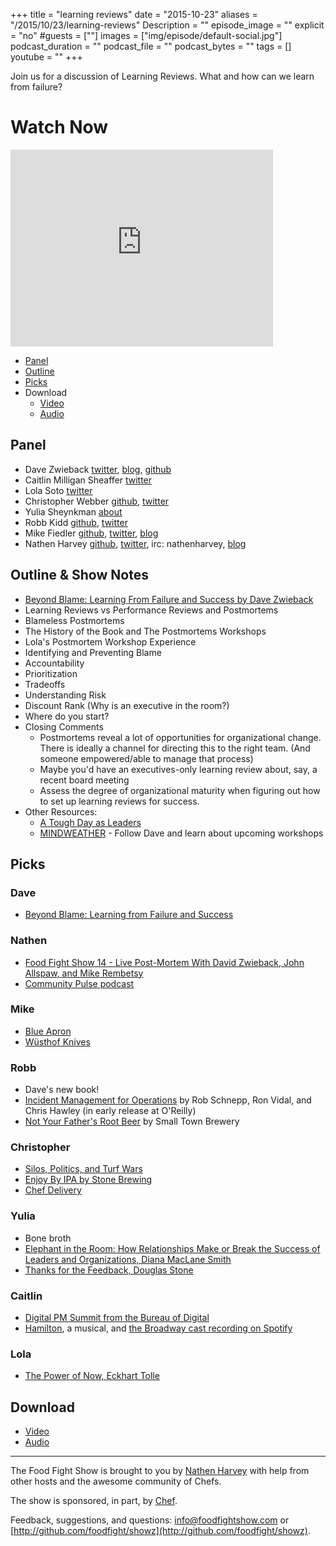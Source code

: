 +++
title = "learning reviews"
date = "2015-10-23"
aliases = "/2015/10/23/learning-reviews"
Description = ""
episode_image = ""
explicit = "no"
#guests = [""]
images = ["img/episode/default-social.jpg"]
podcast_duration = ""
podcast_file = ""
podcast_bytes = ""
tags = []
youtube = ""
+++

Join us for a discussion of Learning Reviews.  What and how can we learn from failure?

# Watch Now

<iframe width="420" height="315" src="http://www.youtube.com/embed/2z5zqY6398U" frameborder="0" allowfullscreen></iframe>

* [Panel](http://foodfightshow.org/2015/10/learning-reviews.html#panel)
* [Outline](http://foodfightshow.org/2015/10/learning-reviews.html#outline)
* [Picks](http://foodfightshow.org/2015/10/learning-reviews.html#picks)
* Download
  * [Video](http://youtu.be/2z5zqY6398U)
  * [Audio](http://traffic.libsyn.com/foodfight/foodfight-95-learning-reviews.mp3)

<!-- more -->

Panel<a name="panel"></a>
-----

* Dave Zwieback [twitter](https://twitter.com/mindweather), [blog](http://mindweather.com/), [github](https://github.com/mindweather)
* Caitlin Milligan Sheaffer [twitter](https://twitter.com/itscaitlin)
* Lola Soto [twitter](https://twitter.com/lolasoto)
* Christopher Webber [github](https://github.com/cwebberops), [twitter](https://twitter.com/cwebber)
* Yulia Sheynkman [about](https://about.me/yulias)
* Robb Kidd [github](https://github.com/robbkidd), [twitter](https://twitter.com/robbkidd)
* Mike Fiedler [github](http://github.com/miketheman), [twitter](http://twitter.com/mikefiedler), [blog](http://www.miketheman.net)
* Nathen Harvey [github](http://github.com/nathenharvey), [twitter](http://twitter.com/nathenharvey), irc: nathenharvey, [blog](http://nathenharvey.com)

Outline & Show Notes<a name="outline"></a>
-------

* [Beyond Blame: Learning From Failure and Success by Dave Zwieback](http://www.amazon.com/Beyond-Blame-Learning-Failure-Success/dp/1491906413/ref=sr_1_1?ie=UTF8&qid=1446471230&sr=8-1&keywords=Dave+Zwieback)
* Learning Reviews vs Performance Reviews and Postmortems
* Blameless Postmortems
* The History of the Book and The Postmortems Workshops
* Lola's Postmortem Workshop Experience
* Identifying and Preventing Blame
* Accountability
* Prioritization
* Tradeoffs
* Understanding Risk
* Discount Rank (Why is an executive in the room?)
* Where do you start?
* Closing Comments
  * Postmortems reveal a lot of opportunities for organizational change. There is ideally a channel for directing this to the right team. (And someone empowered/able to manage that process)
  * Maybe you'd have an executives-only learning review about, say, a recent board meeting
  * Assess the degree of organizational maturity when figuring out how to set up learning reviews for success.
* Other Resources:
  * [A Tough Day as Leaders](http://www.symantec.com/connect/blogs/tough-day-leaders)
  * [MINDWEATHER](http://www.mindweather.com/) - Follow Dave and learn about upcoming workshops

Picks<a name="picks"></a>
-----

### Dave
* [Beyond Blame: Learning from Failure and Success](http://bit.ly/beyondblame)

### Nathen

* [Food Fight Show 14 - Live Post-Mortem With David Zwieback, John Allspaw, and Mike Rembetsy](http://foodfightshow.org/2012/05/episode-14-live-post-mortem-with-david.html)
* [Community Pulse podcast](https://itunes.apple.com/us/podcast/community-pulse/id1045213365?mt=2)

### Mike

* [Blue Apron](https://www.blueapron.com/)
* [Wüsthof Knives](http://www.wusthof.com/usa/index.jsp)

### Robb

* Dave's new book!
* [Incident Management for Operations](http://shop.oreilly.com/product/0636920036159.do) by Rob Schnepp, Ron Vidal, and Chris Hawley (in early release at O'Reilly)
* [Not Your Father's Root Beer](http://smalltownbrewery.com/our-beers/) by Small Town Brewery

### Christopher
* [Silos, Politics, and Turf Wars](http://www.amazon.com/Silos-Politics-Turf-Wars-Competitors/dp/0787976385/ref=sr_1_1?ie=UTF8&qid=1446121927&sr=8-1&keywords=silos+politics+and+turf+wars)
* [Enjoy By IPA by Stone Brewing](http://enjoyby.stonebrewing.com/stone-enjoy-103115-ipa)
* [Chef Delivery](https://www.chef.io/delivery)

### Yulia

* Bone broth
* [Elephant in the Room: How Relationships Make or Break the Success of Leaders and Organizations, Diana MacLane Smith](http://www.amazon.com/gp/product/B005EHQAHG/ref=dp-kindle-redirect?ie=UTF8&btkr=1)
* [Thanks for the Feedback, Douglas Stone](http://www.amazon.com/gp/product/B00DMCV0XE/ref=dp-kindle-redirect?ie=UTF8&btkr=1)

### Caitlin

* [Digital PM Summit from the Bureau of Digital](http://bureauofdigital.com/summits/digital-pm/)
* [Hamilton](http://www.hamiltonbroadway.com/), a musical, and [the Broadway cast recording on Spotify](https://open.spotify.com/album/1kCHru7uhxBUdzkm4gzRQc)

### Lola

* [The Power of Now, Eckhart Tolle](http://www.amazon.com/gp/product/B002361MLA/ref=dp-kindle-redirect?ie=UTF8&btkr=1)



Download
--------
* [Video](http://youtu.be/2z5zqY6398U)
* [Audio](http://traffic.libsyn.com/foodfight/foodfight-95-learning-reviews.mp3)

<hr />

The Food Fight Show is brought to you by [Nathen Harvey](https://twitter.com/nathenharvey) with help from other hosts and the awesome community of Chefs.

The show is sponsored, in part, by [Chef](http://www.chef.io).

Feedback, suggestions, and questions:  [info@foodfightshow.com](mailto:info@foodfightshow.com) or  [http://github.com/foodfight/showz](http://github.com/foodfight/showz).
